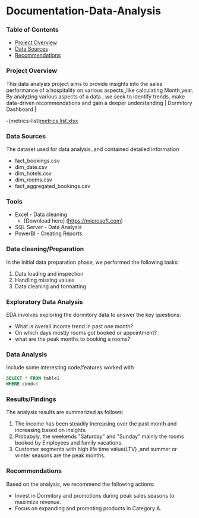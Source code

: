 # Documentation-Data-Analysis

### Table of Contents

  - [Project Overview](#project-overview)
  - [Data Sources](#data-sources)
  - [Recommendations](#recommendations)

### Project Overview

This data analysis project aims to provide insights into the sales performance of a hospitality on various aspects,,like calculating Month,year. By analyzing various aspects of a data , we seek to identify trends, make data-driven recommendations and gain a deeper understanding | Dormitory Dashboard |

  -(metrics-list)[metrics list.xlsx](https://github.com/MadisettySurekha/Documentation-Data-Analysis/files/15399091/metrics.list.xlsx)


### Data Sources

The dataset used for data analysis.,and contained detailed information 
- fact_bookings.csv
- dim_date.csv
- dim_hotels.csv
- dim_rooms.csv
- fact_aggregated_bookings.csv

### Tools

- Excel - Data cleaning
  - [Download here] (https://microsoft.com)
- SQL Server - Data Analysis
- PowerBI - Creating Reports

### Data cleaning/Preparation

In the initial data preparation phase, we performed the following tasks:
1. Data loading and inspection
2. Handling missing values
3. Data cleaning and formatting

### Exploratory Data Analysis

EDA involves exploring the dormitory data to answer the key questions:
- What is overall income trend in past one month?
- On which days mostly rooms got booked or appointment?
- what are the peak months to booking a rooms?

### Data Analysis

Include some interesting code/features worked with

```sql
SELECT * FROM table1
WHERE cond=3
```

### Results/Findings

The analysis results are summarized as follows:
1. The income has been steadily increasing over the past month and increasing based on insights.
2. Probabyly, the weekends "Saturday" and "Sunday" mainly the rooms booked by Employees and family vacations.
3. Customer segments with high life time value(LTV) ,and summer or winter seasons are the peak months.

### Recommendations

Based on the analysis, we recommend the following actions:
- Invest in Dormitory and promotions during peak sales seasons to maximize revenue.
- Focus on expanding and promoting products in Category A.








